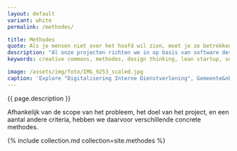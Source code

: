 ```yaml
---
layout: default
variant: white
permalink: /methodes/

title: Methodes
quote: Als je mensen niet over het hoofd wil zien, moet je ze betrekken in alle fases van het project.
description: "Al onze projecten richten we in op basis van software design thinking methodiek. Dat wil zeggen dat we grofweg dezelfde fases doorlopen: discovery, ideation, development, implementatie, delivery. Dat doen we in human centered, en in co-creatie met de verschillende stakeholders."
keywords: creative commons, methodes, design thinking, lean startup, service design, government digital services, agile, xp

image: /assets/img/foto/IMG_9253_scaled.jpg
caption: 'Explore "Digitalisering Interne Dienstverlening", Gemeente&nbsp;Amsterdam'
---
```

{{ page.description }}

Afhankelijk van de scope van het probleem, het doel van het project, en een aantal andere criteria, hebben we daarvoor verschillende concrete methodes.

{% include collection.md collection=site.methodes %}
